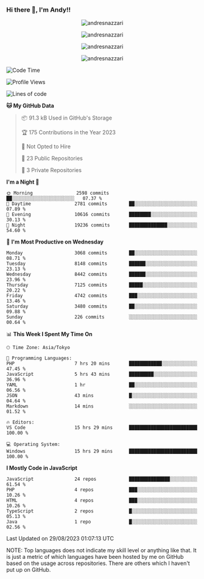 ### Hi there 👋, I'm Andy!!

<p align="center" >
  <img src="https://github-profile-trophy.vercel.app/?username=AndresNazzari&theme=dracula&column=-1" alt="andresnazzari"/>
</p>

<p align="center">
  <img  src="https://github-readme-stats.vercel.app/api?username=AndresNazzari&count_private=true&show_icons=true&theme=dracula" alt="andresnazzari"/>
</p>
<p align="center">
  <img  src="https://github-readme-stats.vercel.app/api/top-langs/?username=AndresNazzari&layout=compact" alt="andresnazzari"/>
</p>
<p align="center" >
  <img src="https://github-readme-stats.vercel.app/api/wakatime?username=AndresNazzari" alt="andresnazzari"/>
</p>

<!--START_SECTION:waka-->
![Code Time](http://img.shields.io/badge/Code%20Time-785%20hrs%2043%20mins-blue)

![Profile Views](http://img.shields.io/badge/Profile%20Views-0-blue)

![Lines of code](https://img.shields.io/badge/From%20Hello%20World%20I%27ve%20Written-8.5%20million%20lines%20of%20code-blue)

**🐱 My GitHub Data** 

> 📦 91.3 kB Used in GitHub's Storage 
 > 
> 🏆 175 Contributions in the Year 2023
 > 
> 🚫 Not Opted to Hire
 > 
> 📜 23 Public Repositories 
 > 
> 🔑 3 Private Repositories 
 > 
**I'm a Night 🦉** 

```text
🌞 Morning                2598 commits        ██░░░░░░░░░░░░░░░░░░░░░░░   07.37 % 
🌆 Daytime                2781 commits        ██░░░░░░░░░░░░░░░░░░░░░░░   07.89 % 
🌃 Evening                10616 commits       ████████░░░░░░░░░░░░░░░░░   30.13 % 
🌙 Night                  19236 commits       ██████████████░░░░░░░░░░░   54.60 % 
```
📅 **I'm Most Productive on Wednesday** 

```text
Monday                   3068 commits        ██░░░░░░░░░░░░░░░░░░░░░░░   08.71 % 
Tuesday                  8148 commits        ██████░░░░░░░░░░░░░░░░░░░   23.13 % 
Wednesday                8442 commits        ██████░░░░░░░░░░░░░░░░░░░   23.96 % 
Thursday                 7125 commits        █████░░░░░░░░░░░░░░░░░░░░   20.22 % 
Friday                   4742 commits        ███░░░░░░░░░░░░░░░░░░░░░░   13.46 % 
Saturday                 3480 commits        ██░░░░░░░░░░░░░░░░░░░░░░░   09.88 % 
Sunday                   226 commits         ░░░░░░░░░░░░░░░░░░░░░░░░░   00.64 % 
```


📊 **This Week I Spent My Time On** 

```text
🕑︎ Time Zone: Asia/Tokyo

💬 Programming Languages: 
PHP                      7 hrs 20 mins       ████████████░░░░░░░░░░░░░   47.45 % 
JavaScript               5 hrs 43 mins       █████████░░░░░░░░░░░░░░░░   36.96 % 
YAML                     1 hr                ██░░░░░░░░░░░░░░░░░░░░░░░   06.56 % 
JSON                     43 mins             █░░░░░░░░░░░░░░░░░░░░░░░░   04.64 % 
Markdown                 14 mins             ░░░░░░░░░░░░░░░░░░░░░░░░░   01.52 % 

🔥 Editors: 
VS Code                  15 hrs 29 mins      █████████████████████████   100.00 % 

💻 Operating System: 
Windows                  15 hrs 29 mins      █████████████████████████   100.00 % 
```

**I Mostly Code in JavaScript** 

```text
JavaScript               24 repos            ███████████████░░░░░░░░░░   61.54 % 
PHP                      4 repos             ███░░░░░░░░░░░░░░░░░░░░░░   10.26 % 
HTML                     4 repos             ███░░░░░░░░░░░░░░░░░░░░░░   10.26 % 
TypeScript               2 repos             █░░░░░░░░░░░░░░░░░░░░░░░░   05.13 % 
Java                     1 repo              █░░░░░░░░░░░░░░░░░░░░░░░░   02.56 % 
```




 Last Updated on 29/08/2023 01:07:13 UTC
<!--END_SECTION:waka-->

NOTE: Top languages does not indicate my skill level or anything like that. It is just a metric of which languages have been hosted by me on GitHub based on the usage across repositories. There are others which I haven't put up on GitHub.

<!-- Here are some ideas to get you started:

-   🔭 I’m currently working on ...
-   🌱 I’m currently learning ...
-   👯 I’m looking to collaborate on ...
-   🤔 I’m looking for help with ...
-   💬 Ask me about ...
-   📫 How to reach me: ...
-   😄 Pronouns: ...
-   ⚡ Fun fact: ... -->
